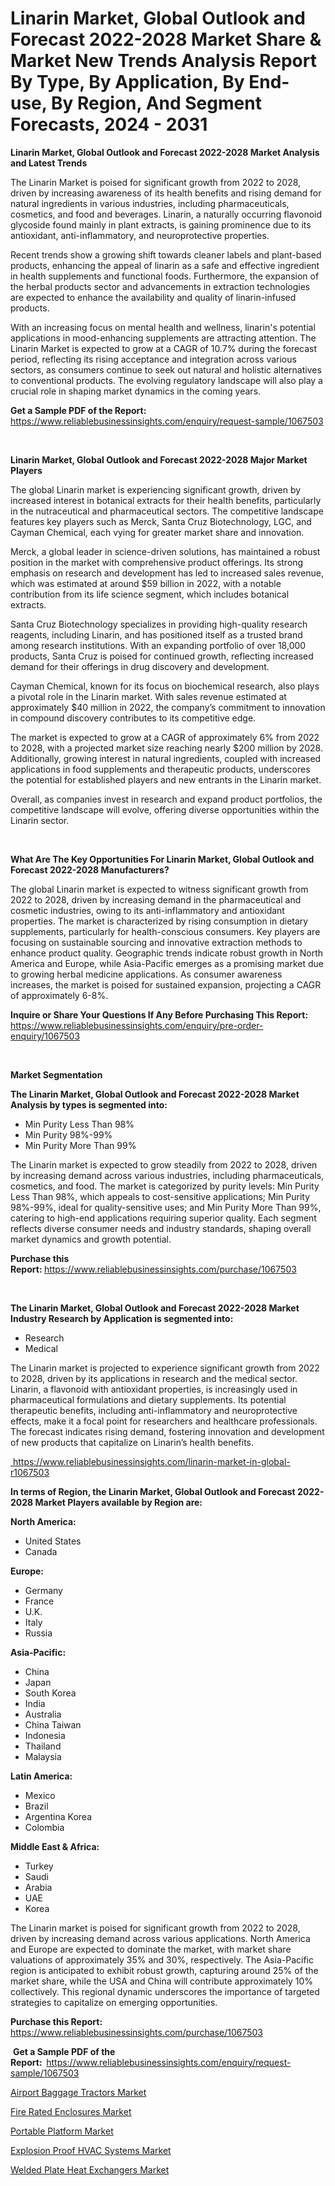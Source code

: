 <p><h1>Linarin Market, Global Outlook and Forecast 2022-2028 Market Share & Market New Trends Analysis Report By Type, By Application, By End-use, By Region, And Segment Forecasts, 2024 - 2031</h1></p><p><strong>Linarin Market, Global Outlook and Forecast 2022-2028 Market Analysis and Latest Trends</strong></p>
<p><p>The Linarin Market is poised for significant growth from 2022 to 2028, driven by increasing awareness of its health benefits and rising demand for natural ingredients in various industries, including pharmaceuticals, cosmetics, and food and beverages. Linarin, a naturally occurring flavonoid glycoside found mainly in plant extracts, is gaining prominence due to its antioxidant, anti-inflammatory, and neuroprotective properties. </p><p>Recent trends show a growing shift towards cleaner labels and plant-based products, enhancing the appeal of linarin as a safe and effective ingredient in health supplements and functional foods. Furthermore, the expansion of the herbal products sector and advancements in extraction technologies are expected to enhance the availability and quality of linarin-infused products. </p><p>With an increasing focus on mental health and wellness, linarin's potential applications in mood-enhancing supplements are attracting attention. The Linarin Market is expected to grow at a CAGR of 10.7% during the forecast period, reflecting its rising acceptance and integration across various sectors, as consumers continue to seek out natural and holistic alternatives to conventional products. The evolving regulatory landscape will also play a crucial role in shaping market dynamics in the coming years.</p></p>
<p><strong>Get a Sample PDF of the Report:&nbsp;</strong> <a href="https://www.reliablebusinessinsights.com/enquiry/request-sample/1067503?utm_campaign=39&utm_medium=2&utm_source=Github&utm_content=ia&utm_term=26122024&utm_id=linarin-market-global-outlook-and-forecast-2022-2028">https://www.reliablebusinessinsights.com/enquiry/request-sample/1067503</a></p>
<p>&nbsp;</p>
<p><strong>Linarin Market, Global Outlook and Forecast 2022-2028 Major Market Players</strong></p>
<p><p>The global Linarin market is experiencing significant growth, driven by increased interest in botanical extracts for their health benefits, particularly in the nutraceutical and pharmaceutical sectors. The competitive landscape features key players such as Merck, Santa Cruz Biotechnology, LGC, and Cayman Chemical, each vying for greater market share and innovation.</p><p>Merck, a global leader in science-driven solutions, has maintained a robust position in the market with comprehensive product offerings. Its strong emphasis on research and development has led to increased sales revenue, which was estimated at around $59 billion in 2022, with a notable contribution from its life science segment, which includes botanical extracts.</p><p>Santa Cruz Biotechnology specializes in providing high-quality research reagents, including Linarin, and has positioned itself as a trusted brand among research institutions. With an expanding portfolio of over 18,000 products, Santa Cruz is poised for continued growth, reflecting increased demand for their offerings in drug discovery and development.</p><p>Cayman Chemical, known for its focus on biochemical research, also plays a pivotal role in the Linarin market. With sales revenue estimated at approximately $40 million in 2022, the company’s commitment to innovation in compound discovery contributes to its competitive edge.</p><p>The market is expected to grow at a CAGR of approximately 6% from 2022 to 2028, with a projected market size reaching nearly $200 million by 2028. Additionally, growing interest in natural ingredients, coupled with increased applications in food supplements and therapeutic products, underscores the potential for established players and new entrants in the Linarin market.</p><p>Overall, as companies invest in research and expand product portfolios, the competitive landscape will evolve, offering diverse opportunities within the Linarin sector.</p></p>
<p>&nbsp;</p>
<p><strong>What Are The Key Opportunities For Linarin Market, Global Outlook and Forecast 2022-2028 Manufacturers?</strong></p>
<p><p>The global Linarin market is expected to witness significant growth from 2022 to 2028, driven by increasing demand in the pharmaceutical and cosmetic industries, owing to its anti-inflammatory and antioxidant properties. The market is characterized by rising consumption in dietary supplements, particularly for health-conscious consumers. Key players are focusing on sustainable sourcing and innovative extraction methods to enhance product quality. Geographic trends indicate robust growth in North America and Europe, while Asia-Pacific emerges as a promising market due to growing herbal medicine applications. As consumer awareness increases, the market is poised for sustained expansion, projecting a CAGR of approximately 6-8%.</p></p>
<p><strong>Inquire or Share Your Questions If Any Before Purchasing This Report:</strong> <a href="https://www.reliablebusinessinsights.com/enquiry/pre-order-enquiry/1067503?utm_campaign=39&utm_medium=2&utm_source=Github&utm_content=ia&utm_term=26122024&utm_id=linarin-market-global-outlook-and-forecast-2022-2028">https://www.reliablebusinessinsights.com/enquiry/pre-order-enquiry/1067503</a></p>
<p>&nbsp;</p>
<p><strong>Market Segmentation</strong></p>
<p><strong>The Linarin Market, Global Outlook and Forecast 2022-2028 Market Analysis by types is segmented into:</strong></p>
<p><ul><li>Min Purity Less Than 98%</li><li>Min Purity 98%-99%</li><li>Min Purity More Than 99%</li></ul></p>
<p><p>The Linarin market is expected to grow steadily from 2022 to 2028, driven by increasing demand across various industries, including pharmaceuticals, cosmetics, and food. The market is categorized by purity levels: Min Purity Less Than 98%, which appeals to cost-sensitive applications; Min Purity 98%-99%, ideal for quality-sensitive uses; and Min Purity More Than 99%, catering to high-end applications requiring superior quality. Each segment reflects diverse consumer needs and industry standards, shaping overall market dynamics and growth potential.</p></p>
<p><strong>Purchase this Report:&nbsp;</strong><a href="https://www.reliablebusinessinsights.com/purchase/1067503?utm_campaign=39&utm_medium=2&utm_source=Github&utm_content=ia&utm_term=26122024&utm_id=linarin-market-global-outlook-and-forecast-2022-2028">https://www.reliablebusinessinsights.com/purchase/1067503</a></p>
<p>&nbsp;</p>
<p><strong>The Linarin Market, Global Outlook and Forecast 2022-2028 Market Industry Research by Application is segmented into:</strong></p>
<p><ul><li>Research</li><li>Medical</li></ul></p>
<p><p>The Linarin market is projected to experience significant growth from 2022 to 2028, driven by its applications in research and the medical sector. Linarin, a flavonoid with antioxidant properties, is increasingly used in pharmaceutical formulations and dietary supplements. Its potential therapeutic benefits, including anti-inflammatory and neuroprotective effects, make it a focal point for researchers and healthcare professionals. The forecast indicates rising demand, fostering innovation and development of new products that capitalize on Linarin’s health benefits.</p></p>
<p><a href="https://www.reliablebusinessinsights.com/linarin-market-in-global-r1067503?utm_campaign=39&utm_medium=2&utm_source=Github&utm_content=ia&utm_term=26122024&utm_id=linarin-market-global-outlook-and-forecast-2022-2028">&nbsp;https://www.reliablebusinessinsights.com/linarin-market-in-global-r1067503</a></p>
<p><strong>In terms of Region, the Linarin Market, Global Outlook and Forecast 2022-2028 Market Players available by Region are:</strong></p>
<p>
    <p> <strong> North America: </strong>
        <ul>
            <li>United States</li>
            <li>Canada</li>
        </ul>
        </p> 
    <p> <strong> Europe: </strong>
        <ul>
            <li>Germany</li>
            <li>France</li>
            <li>U.K.</li>
            <li>Italy</li>
            <li>Russia</li>
        </ul>
        </p> 
    <p> <strong> Asia-Pacific: </strong>
        <ul>
            <li>China</li>
            <li>Japan</li>
            <li>South Korea</li>
            <li>India</li>
            <li>Australia</li>
            <li>China Taiwan</li>
            <li>Indonesia</li>
            <li>Thailand</li>
            <li>Malaysia</li>
        </ul>
        </p> 
    <p> <strong> Latin America: </strong>
        <ul>
            <li>Mexico</li>
            <li>Brazil</li>
            <li>Argentina Korea</li>
            <li>Colombia</li>
        </ul>
        </p> 
    <p> <strong> Middle East & Africa: </strong>
        <ul>
            <li>Turkey</li>
            <li>Saudi</li>
            <li>Arabia</li>
            <li>UAE</li>
            <li>Korea</li>
        </ul>
    </p>
    </p>
<p><p>The Linarin market is poised for significant growth from 2022 to 2028, driven by increasing demand across various applications. North America and Europe are expected to dominate the market, with market share valuations of approximately 35% and 30%, respectively. The Asia-Pacific region is anticipated to exhibit robust growth, capturing around 25% of the market share, while the USA and China will contribute approximately 10% collectively. This regional dynamic underscores the importance of targeted strategies to capitalize on emerging opportunities.</p></p>
<p><strong>Purchase this Report: </strong><a href="https://www.reliablebusinessinsights.com/purchase/1067503?utm_campaign=39&utm_medium=2&utm_source=Github&utm_content=ia&utm_term=26122024&utm_id=linarin-market-global-outlook-and-forecast-2022-2028">https://www.reliablebusinessinsights.com/purchase/1067503</a></p>
<p>&nbsp;<strong>Get a Sample PDF of the Report:&nbsp;&nbsp;</strong><a href="https://www.reliablebusinessinsights.com/enquiry/request-sample/1067503?utm_campaign=39&utm_medium=2&utm_source=Github&utm_content=ia&utm_term=26122024&utm_id=linarin-market-global-outlook-and-forecast-2022-2028">https://www.reliablebusinessinsights.com/enquiry/request-sample/1067503</a></p>
<p><strong></strong></p>
<p><p><a href="https://www.linkedin.com/pulse/trend-analysis-airport-baggage-tractors-market-expected-growth-xrtwf?utm_campaign=39&utm_medium=2&utm_source=Github&utm_content=ia&utm_term=26122024&utm_id=linarin-market-global-outlook-and-forecast-2022-2028">Airport Baggage Tractors Market</a></p><p><a href="https://www.linkedin.com/pulse/revenue-analysis-fire-rated-enclosures-market-projected-127-etuef?utm_campaign=39&utm_medium=2&utm_source=Github&utm_content=ia&utm_term=26122024&utm_id=linarin-market-global-outlook-and-forecast-2022-2028">Fire Rated Enclosures Market</a></p><p><a href="https://www.linkedin.com/pulse/portable-platform-market-trends-growth-outlook-2024-2031-g6uif?utm_campaign=39&utm_medium=2&utm_source=Github&utm_content=ia&utm_term=26122024&utm_id=linarin-market-global-outlook-and-forecast-2022-2028">Portable Platform Market</a></p><p><a href="https://www.linkedin.com/pulse/explosion-proof-hvac-systems-market-analysis-present-dggxe?utm_campaign=39&utm_medium=2&utm_source=Github&utm_content=ia&utm_term=26122024&utm_id=linarin-market-global-outlook-and-forecast-2022-2028">Explosion Proof HVAC Systems Market</a></p><p><a href="https://www.linkedin.com/pulse/transforming-connectivity-exploring-welded-plate-heat-exchangers-m2qjf?utm_campaign=39&utm_medium=2&utm_source=Github&utm_content=ia&utm_term=26122024&utm_id=linarin-market-global-outlook-and-forecast-2022-2028">Welded Plate Heat Exchangers Market</a></p></p>